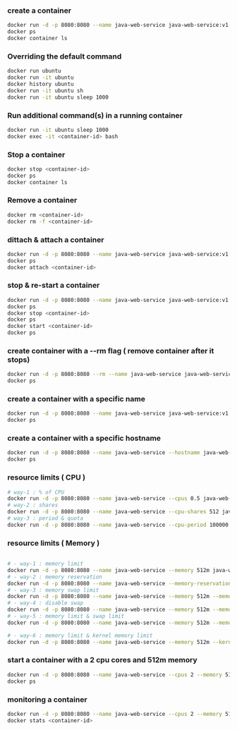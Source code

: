 ### create a container
```bash
docker run -d -p 8080:8080 --name java-web-service java-web-service:v1
docker ps
docker container ls
```

### Overriding the default command
```bash
docker run ubuntu 
docker run -it ubuntu 
docker history ubuntu
docker run -it ubuntu sh
docker run -it ubuntu sleep 1000
```


### Run additional command(s) in a running container
```bash
docker run -it ubuntu sleep 1000
docker exec -it <container-id> bash
```


### Stop a container
```bash
docker stop <container-id>
docker ps
docker container ls
```

### Remove a container
```bash
docker rm <container-id>
docker rm -f <container-id>
```


### dittach & attach a container 
```bash
docker run -d -p 8080:8080 --name java-web-service java-web-service:v1
docker ps
docker attach <container-id>
```


### stop & re-start a container
```bash
docker run -d -p 8080:8080 --name java-web-service java-web-service:v1
docker ps
docker stop <container-id>
docker ps
docker start <container-id>
docker ps
```

### create container with a --rm flag ( remove container after it stops)
```bash
docker run -d -p 8080:8080 --rm --name java-web-service java-web-service:v1
docker ps
```

### create a container with a specific name
```bash
docker run -d -p 8080:8080 --name java-web-service java-web-service:v1
docker ps
```

### create a container with a specific hostname
```bash
docker run -d -p 8080:8080 --name java-web-service --hostname java-web-service java-web-service:v1
docker ps
```



### resource limits ( CPU )

```bash
# way-1 : % of CPU
docker run -d -p 8080:8080 --name java-web-service --cpus 0.5 java-web-service:v1
# way-2 : shares
docker run -d -p 8080:8080 --name java-web-service --cpu-shares 512 java-web-service:v1
# way-3 : period & quota
docker run -d -p 8080:8080 --name java-web-service --cpu-period 100000 --cpu-quota 50000 java-web-service:v1
```

### resource limits ( Memory )

```bash

# - way-1 : memory limit
docker run -d -p 8080:8080 --name java-web-service --memory 512m java-web-service:v1
# - way-2 : memory reservation
docker run -d -p 8080:8080 --name java-web-service --memory-reservation 256m java-web-service:v1
# - way-3 : memory swap limit
docker run -d -p 8080:8080 --name java-web-service --memory 512m --memory-swap 1g java-web-service:v1
# - way-4 : disable swap
docker run -d -p 8080:8080 --name java-web-service --memory 512m --memory-swap -1 java-web-service:v1
# - way-5 : memory limit & swap limit
docker run -d -p 8080:8080 --name java-web-service --memory 512m --memory-swap 512m java-web-service:v1

# - way-6 : memory limit & kernel memory limit
docker run -d -p 8080:8080 --name java-web-service --memory 512m --kernel-memory 256m java-web-service:v1

```
### start a container with a 2 cpu cores and 512m memory
```bash
docker run -d -p 8080:8080 --name java-web-service --cpus 2 --memory 512m java-web-service:v1
docker ps
```


### monitoring a container
```bash
docker run -d -p 8080:8080 --name java-web-service --cpus 2 --memory 512m java-web-service:v1
docker stats <container-id>
```